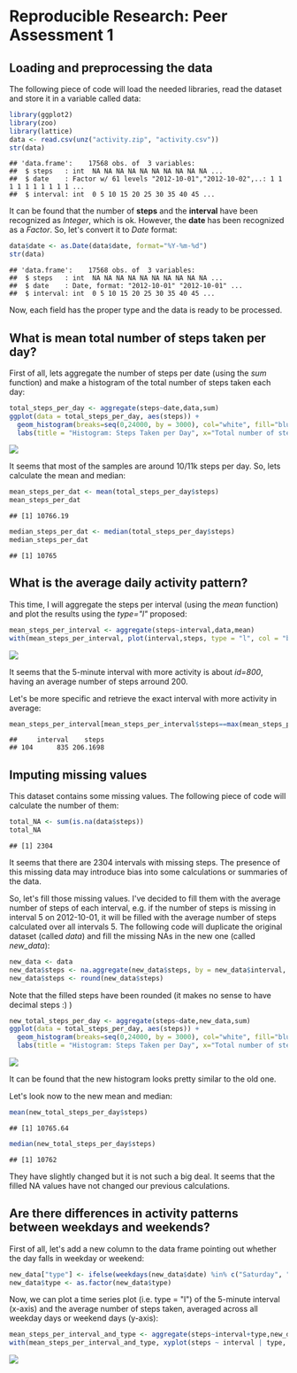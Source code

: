 # Reproducible Research: Peer Assessment 1


## Loading and preprocessing the data

The following piece of code will load the needed libraries, read the dataset and store it in a variable called data:


```r
library(ggplot2)
library(zoo)
library(lattice)
data <- read.csv(unz("activity.zip", "activity.csv"))
str(data)
```

```
## 'data.frame':	17568 obs. of  3 variables:
##  $ steps   : int  NA NA NA NA NA NA NA NA NA NA ...
##  $ date    : Factor w/ 61 levels "2012-10-01","2012-10-02",..: 1 1 1 1 1 1 1 1 1 1 ...
##  $ interval: int  0 5 10 15 20 25 30 35 40 45 ...
```

It can be found that the number of **steps** and the **interval** have been recognized as *Integer*, which is ok. However, the **date** has been recognized as a *Factor*. So, let's convert it to *Date* format:


```r
data$date <- as.Date(data$date, format="%Y-%m-%d")
str(data)
```

```
## 'data.frame':	17568 obs. of  3 variables:
##  $ steps   : int  NA NA NA NA NA NA NA NA NA NA ...
##  $ date    : Date, format: "2012-10-01" "2012-10-01" ...
##  $ interval: int  0 5 10 15 20 25 30 35 40 45 ...
```

Now, each field has the proper type and the data is ready to be processed.

## What is mean total number of steps taken per day?

First of all, lets aggregate the number of steps per date (using the *sum* function) and make a histogram of the total number of steps taken each day:


```r
total_steps_per_day <- aggregate(steps~date,data,sum)
ggplot(data = total_steps_per_day, aes(steps)) +
  geom_histogram(breaks=seq(0,24000, by = 3000), col="white", fill="blue",) +
  labs(title = "Histogram: Steps Taken per Day", x="Total number of steps per day (#)", y= "Count")
```

![](PA1_template_files/figure-html/unnamed-chunk-2-1.png)<!-- -->

It seems that most of the samples are around 10/11k steps per day. 
So, lets calculate the mean and median:


```r
mean_steps_per_dat <- mean(total_steps_per_day$steps)
mean_steps_per_dat
```

```
## [1] 10766.19
```

```r
median_steps_per_dat <- median(total_steps_per_day$steps)
median_steps_per_dat
```

```
## [1] 10765
```

## What is the average daily activity pattern?

This time, I will aggregate the steps per interval (using the *mean* function) and plot the results using the *type="l"* proposed:


```r
mean_steps_per_interval <- aggregate(steps~interval,data,mean)
with(mean_steps_per_interval, plot(interval,steps, type = "l", col = "blue", xlab = "5-minute interval (#)", ylab = "Average steps (#)", main = "Average Number of Steps During The Day"))
```

![](PA1_template_files/figure-html/unnamed-chunk-4-1.png)<!-- -->

It seems that the 5-minute interval with more activity is about *id=800*, having an average number of steps arround 200.

Let's be more specific and retrieve the exact interval with more activity in average:


```r
mean_steps_per_interval[mean_steps_per_interval$steps==max(mean_steps_per_interval$steps),]
```

```
##     interval    steps
## 104      835 206.1698
```


## Imputing missing values

This dataset contains some missing values. The following piece of code will calculate the number of them:


```r
total_NA <- sum(is.na(data$steps))
total_NA
```

```
## [1] 2304
```

It seems that there are 2304 intervals with missing steps. The presence of this missing data may introduce bias into some calculations or summaries of the data.

So, let's fill those missing values. I've decided to fill them with the average number of steps of each interval, e.g. if the number of steps is missing in interval 5 on 2012-10-01, it will be filled with the average number of steps calculated over all intervals 5. The following code will duplicate the original dataset (called *data*) and fill the missing NAs in the new one (called *new_data*):


```r
new_data <- data
new_data$steps <- na.aggregate(new_data$steps, by = new_data$interval, fun = mean)
new_data$steps <- round(new_data$steps)
```

Note that the filled steps have been rounded (it makes no sense to have decimal steps :) )


```r
new_total_steps_per_day <- aggregate(steps~date,new_data,sum)
ggplot(data = total_steps_per_day, aes(steps)) +
  geom_histogram(breaks=seq(0,24000, by = 3000), col="white", fill="blue",) +
  labs(title = "Histogram: Steps Taken per Day", x="Total number of steps per day (#)", y= "Count")
```

![](PA1_template_files/figure-html/unnamed-chunk-8-1.png)<!-- -->

It can be found that the new histogram looks pretty similar to the old one.

Let's look now to the new mean and median:


```r
mean(new_total_steps_per_day$steps)
```

```
## [1] 10765.64
```

```r
median(new_total_steps_per_day$steps)
```

```
## [1] 10762
```

They have slightly changed but it is not such a big deal. It seems that the filled NA values have not changed our previous calculations.

## Are there differences in activity patterns between weekdays and weekends?

First of all, let's add a new column to the data frame pointing out whether the day falls in weekday or weekend:


```r
new_data["type"] <- ifelse(weekdays(new_data$date) %in% c("Saturday", "Sunday"), "weekend", "weekday")
new_data$type <- as.factor(new_data$type)
```

Now, we can plot a time series plot (i.e. type = "l") of the 5-minute interval (x-axis) and the average number of steps taken, averaged across all weekday days or weekend days (y-axis):


```r
mean_steps_per_interval_and_type <- aggregate(steps~interval+type,new_data,mean)
with(mean_steps_per_interval_and_type, xyplot(steps ~ interval | type, type = "l", col = "blue", xlab = "5-minute interval (#)", ylab = "Average steps (#)", main = "Average Number of Steps During The Day", layout = c(1, 2)))
```

![](PA1_template_files/figure-html/unnamed-chunk-11-1.png)<!-- -->
